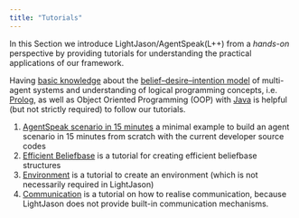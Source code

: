 ```yaml
---
title: "Tutorials"
---
```


In this Section we introduce LightJason/AgentSpeak(L++) from a *hands-on* perspective by providing tutorials for understanding the practical applications of our framework.

Having [basic knowledge](/knowledgebase) about the [belief–desire–intention model](https://en.wikipedia.org/wiki/Belief%E2%80%93desire%E2%80%93intention_software_model) of multi-agent systems and understanding of logical programming concepts, i.e. [Prolog](https://en.wikipedia.org/wiki/Prolog), as well as Object Oriented Programming (OOP) with [Java](https://docs.oracle.com/javase/tutorial/) is helpful (but not strictly required) to follow our tutorials.


1. [AgentSpeak scenario in 15 minutes](agentspeak-in-fifteen-minutes) a minimal example to build an agent scenario in 15 minutes from scratch with the current developer source codes
2. [Efficient Beliefbase](efficient-beliefbase) is a tutorial for creating efficient beliefbase structures
3. [Environment](environment) is a tutorial to create an environment (which is not necessarily required in LightJason)
4. [Communication](communication) is a tutorial on how to realise communication, because LightJason does not provide built-in communication mechanisms.
